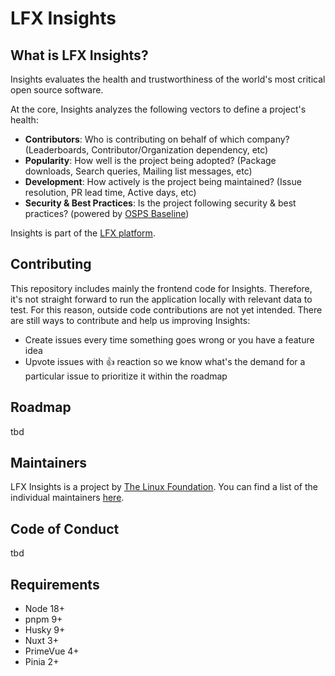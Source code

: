 
<!-- BODY -->

# LFX Insights

## What is LFX Insights?
Insights evaluates the health and trustworthiness of the world's most critical open source software.

At the core, Insights analyzes the following vectors to define a project's health:
- <b>Contributors</b>: Who is contributing on behalf of which company? (Leaderboards, Contributor/Organization dependency, etc)
- <b>Popularity</b>: How well is the project being adopted? (Package downloads, Search queries, Mailing list messages, etc)
- <b>Development</b>: How actively is the project being maintained? (Issue resolution, PR lead time, Active days, etc)
- <b>Security & Best Practices</b>: Is the project following security & best practices? (powered by [OSPS Baseline](https://baseline.openssf.org/))

Insights is part of the [LFX platform](https://lfx.linuxfoundation.org/).

## Contributing

This repository includes mainly the frontend code for Insights. Therefore, it's not straight forward to run the application locally with relevant data to test. For this reason, outside code contributions are not yet intended. There are still ways to contribute and help us improving Insights:

- Create issues every time something goes wrong or you have a feature idea
- Upvote issues with 👍 reaction so we know what's the demand for a particular issue to prioritize it within the roadmap

## Roadmap
tbd

## Maintainers
LFX Insights is a project by [The Linux Foundation](https://www.linuxfoundation.org/). You can find a list of the individual maintainers [here](MAINTAINERS.md).

## Code of Conduct
tbd

## Requirements

- Node 18+
- pnpm 9+
- Husky 9+
- Nuxt 3+
- PrimeVue 4+
- Pinia 2+



